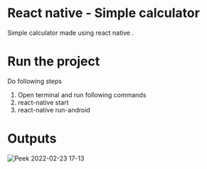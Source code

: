 # React native - Simple calculator
Simple calculator made using react native .

# Run the project
Do following steps
1. Open terminal and run following commands 
2. react-native start
3. react-native run-android

# Outputs
<!-- ![Screenshot_2022-02-04-15-05-00-747_com milestone1](https://user-images.githubusercontent.com/30024247/152504030-261b92fc-7be9-4594-b5be-eab01df00203.jpg) -->
![Peek 2022-02-23 17-13](https://user-images.githubusercontent.com/30024247/155311092-c2be4ef2-b934-4a0a-9135-cc448dfb5969.gif)